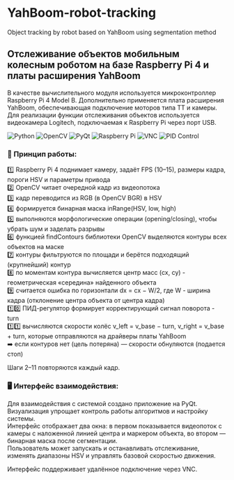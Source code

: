# YahBoom-robot-tracking
Object tracking by robot based on YahBoom using segmentation method

## Отслеживание объектов мобильным колесным роботом на базе Raspberry Pi 4 и платы расширения YahBoom

В качестве вычислительного модуля используется микроконтроллер Raspberry Pi 4 Model B. Дополнительно применяется плата расширения YahBoom, обеспечивающая подключение моторов типа TT и камеры. Для реализации функции отслеживания объектов используется видеокамера Logitech, подключаемая к Raspberry Pi через порт USB.

![Python](https://img.shields.io/badge/Python-3776AB?style=for-the-badge&logo=python&logoColor=white)  ![OpenCV](https://img.shields.io/badge/OpenCV-5C3EE8?style=for-the-badge&logo=opencv&logoColor=white)  ![PyQt](https://img.shields.io/badge/PyQt-41CD52?style=for-the-badge&logo=qt&logoColor=white)  ![Raspberry Pi](https://img.shields.io/badge/Raspberry%20Pi-A22846?style=for-the-badge&logo=raspberrypi&logoColor=white)  ![VNC](https://img.shields.io/badge/VNC-2C3E50?style=for-the-badge&logo=realvnc&logoColor=white)  ![PID Control](https://img.shields.io/badge/PID--Controller-FF6F00?style=for-the-badge&logo=mathworks&logoColor=white)  

### 🚀 Принцип работы:
:one: Raspberry Pi 4 поднимает камеру, задаёт FPS (10–15), размеры кадра, пороги HSV и параметры привода    
:two: OpenCV читает очередной кадр из видеопотока    
:three: кадр переводится из RGB (в OpenCV BGR) в HSV    
:four: формируется бинарная маска inRange(HSV, low, high)    
:five: выполняются морфологические операции (opening/closing), чтобы убрать шум и заделать разрывы    
:six: функцией findContours библиотеки OpenCV выделяются контуры всех объектов на маске    
:seven: контуры фильтруются по площади и берётся подходящий (крупнейший) контур    
:eight: по моментам контура вычисляется центр масс (cx, cy) - геометрическая «середина» найденного объекта    
:nine: считается ошибка по горизонтали dx = cx − W/2, где W - ширина кадра (отклонение центра объекта от центра кадра)    
:one::zero: ПИД-регулятор формирует корректирующий сигнал поворота - turn    
:one::one: вычисляются скорости колёс v_left = v_base − turn, v_right = v_base + turn, которые отправляются на драйверы платы YahBoom    
:arrow_right: если контуров нет (цель потеряна) — скорости обнуляются (подается стоп)

Шаги 2–11 повторяются каждый кадр.

### 🖥 Интерфейс взаимодействия:
Для взаимодействия с системой создано приложение на PyQt. Визуализация упрощает контроль работы алгоритмов и настройку системы.    
Интерфейс отображает два окна: в первом показывается видеопоток с камеры с наложенной линией центра и маркером объекта, во втором — бинарная маска после сегментации.    
Пользователь может запускать и останавливать отслеживание, изменять диапазоны HSV и управлять базовой скоростью движения. 

Интерфейс поддерживает удалённое подключение через VNC.

